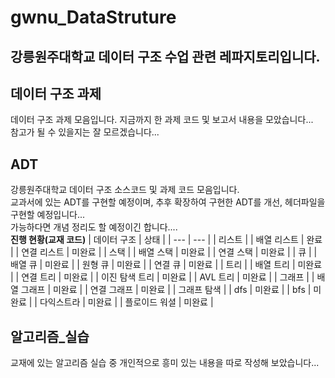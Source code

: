 # gwnu_DataStruture
강릉원주대학교 데이터 구조 수업 관련 레파지토리입니다.
---
## 데이터 구조 과제
데이터 구조 과제 모음입니다. 지금까지 한 과제 코드 및 보고서 내용을 모았습니다...    
참고가 될 수 있을지는 잘 모르겠습니다...    
## ADT
강릉원주대학교 데이터 구조 소스코드 및 과제 코드 모음입니다.   
교과서에 있는 ADT를 구현할 예정이며, 추후 확장하여 구현한 ADT를 개선, 헤더파일을 구현할 예정입니다...    
가능하다면 개념 정리도 할 예정이긴 합니다....    
**진행 현황(교재 코드)**
| 데이터 구조 | 상태 |
| --- | --- |
| 리스트 |
| 배열 리스트 | 완료 |
| 연결 리스트 | 미완료 |
| 스택 |
| 배열 스택 | 미완료 |
| 연결 스택 | 미완료 |
| 큐 |
| 배열 큐 | 미완료 |
| 원형 큐 | 미완료 |
| 연결 큐 | 미완료 |
| 트리 |
| 배열 트리 | 미완료 |
| 연결 트리 | 미완료 |
| 이진 탐색 트리 | 미완료 |
| AVL 트리 | 미완료 |
| 그래프 |
| 배열 그래프 | 미완료 |
| 연결 그래프 | 미완료 |
| 그래프 탐색 |
| dfs | 미완료 |
| bfs | 미완료 |
| 다익스트라 | 미완료 |
| 플로이드 워셜 | 미완료 |
## 알고리즘_실습
교재에 있는 알고리즘 실습 중 개인적으로 흥미 있는 내용을 따로 작성해 보았습니다...    